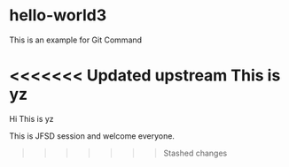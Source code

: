 # hello-world3
This is an example for Git Command

<<<<<<< Updated upstream
This is yz
=======
Hi This is yz

This is JFSD session and welcome everyone.
>>>>>>> Stashed changes
